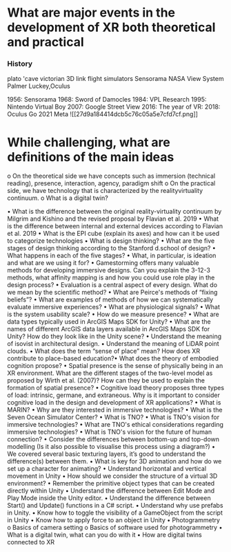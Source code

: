 # What are major events in the development of XR both theoretical and practical
### History
plato 'cave
victorian 3D
link flight simulators
Sensorama
NASA View System
Palmer Luckey,Oculus

1956: Sensorama
1968: Sword of Damocles
1984: VPL Research
1995: Nintendo Virtual Boy
2007: Google Street View
2016: The year of VR: 
2018: Oculus Go
2021 Meta
![[27d9a184414dcb5c76c05a5e7cfd7cf.png]]
# While challenging, what are definitions of the main ideas
o On the theoretical side we have concepts such as immersion (technical reading), 
presence, interaction, agency, paradigm shift
o On the practical side, we have technology that is characterized by the realityvirtuality continuum.
o What is a digital twin?


• What is the difference between the original reality-virtuality continuum by Milgrim and 
Kishino and the revised proposal by Flavian et al. 2019
• What is the difference between internal and external devices according to Flavian et al. 
2019
• What is the EPI cube (explain its axes) and how can it be used to categorize 
technologies
• What is design thinking?
• What are the five stages of design thinking according to the Stanford d.school of design?
• What happens in each of the five stages?
• What, in particular, is ideation and what are we using it for?
• Gamestorming offers many valuable methods for developing immersive designs. Can 
you explain the 3-12-3 methods, what affinity mapping is and how you could use role 
play in the design process?
• Evaluation is a central aspect of every design. What do we mean by the scientific 
method?
• What are Peirce's methods of “fixing beliefs”?
• What are examples of methods of how we can systematically evaluate immersive 
experiences?
• What are physiological signals?
• What is the system usability scale?
• How do we measure presence?
• What are data types typically used in ArcGIS Maps SDK for Unity?
• What are the names of different ArcGIS data layers available in ArcGIS Maps SDK for 
Unity? How do they look like in the Unity scene?
• Understand the meaning of isovist in architectural design.
• Understand the meaning of LiDAR point clouds.
• What does the term “sense of place” mean? How does XR contribute to place-based 
education?• What does the theory of embodied cognition propose?
• Spatial presence is the sense of physically being in an XR environment. What are the
different stages of the two-level model as proposed by Wirth et al. (2007)? How can they 
be used to explain the formation of spatial presence? 
• Cognitive load theory proposes three types of load: intrinsic, germane, and extraneous. 
Why is it important to consider cognitive load in the design and development of XR 
applications?
• What is MARIN?
• Why are they interested in immersive technologies?
• What is the Seven Ocean Simulator Center?
• What is TNO?
• What is TNO's vision for immersive technologies?
• What are TNO's ethical considerations regarding immersive technologies?
• What is TNO's vision for the future of human connection?
• Consider the differences between bottom-up and top-down modelling (Is it also possible 
to visualise this process using a diagram?)
• We covered several basic texturing layers, it’s good to understand the difference(s) 
between them.
• What is key for 3D animation and how do we set up a character for animating?
• Understand horizontal and vertical movement in Unity
• How should we consider the structure of a virtual 3D environment?
• Remember the primitive object types that can be created directly within Unity
• Understand the difference between Edit Mode and Play Mode inside the Unity editor.
• Understand the difference between Start() and Update() functions in a C# script. 
• Understand why use prefabs in Unity.
• Know how to toggle the visibility of a GameObject from the script in Unity
• Know how to apply force to an object in Unity
• Photogrammetry
o Basics of camera setting
o Basics of software used for photogrammetry
• What is a digital twin, what can you do with it
• How are digital twins connected to XR
